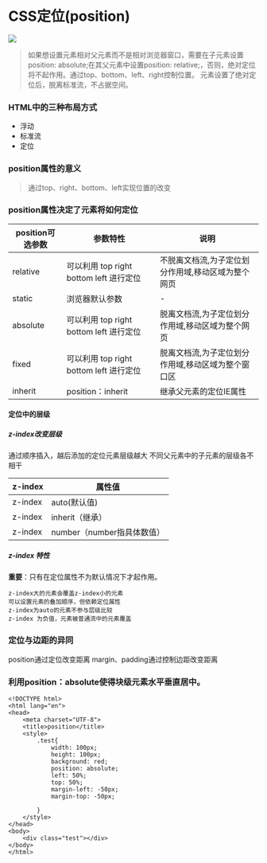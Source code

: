 # CSS定位(position)
![](http://i.imgur.com/b07IDmD.png)

>如果想设置元素相对父元素而不是相对浏览器窗口，需要在子元素设置position: absolute;在其父元素中设置position: relative;，否则，绝对定位将不起作用。通过top、bottom、left、right控制位置。
元素设置了绝对定位后，脱离标准流，不占据空间。

### HTML中的三种布局方式
- 浮动
- 标准流
- 定位

### position属性的意义
>通过top、right、bottom、left实现位置的改变

### position属性决定了元素将如何定位


|position可选参数|参数特性|说明|
|-|-|-|
|relative|可以利用 top right bottom left 进行定位|不脱离文档流,为子定位划分作用域,移动区域为整个网页|
|static|浏览器默认参数|-|
|absolute|可以利用 top right bottom left 进行定位|脱离文档流,为子定位划分作用域,移动区域为整个网页|
|fixed|可以利用 top right bottom left 进行定位|脱离文档流,为子定位划分作用域,移动区域为整个窗口区|
|inherit|position：inherit|继承父元素的定位IE属性|

#### 定位中的层级
##### z-index改变层级
通过顺序插入，越后添加的定位元素层级越大
不同父元素中的子元素的层级各不相干

z-index |属性值
-|-
z-index|auto(默认值)
z-index|inherit（继承）
z-index|number（number指具体数值）
##### z-index 特性

**重要**：只有在定位属性不为默认情况下才起作用。
```
z-index大的元素会覆盖z-index小的元素
可以设置元素的叠加顺序，但依赖定位属性
z-index为auto的元素不参与层级比较
z-index 为负值，元素被普通流中的元素覆盖
```
### 定位与边距的异同
position通过定位改变距离
margin、padding通过控制边距改变距离

### 利用position：absolute使得块级元素水平垂直居中。

```
<!DOCTYPE html>
<html lang="en">
<head>
    <meta charset="UTF-8">
    <title>position</title>
    <style>
        .test{
            width: 100px;
            height: 100px;
            background: red;
            position: absolute;
            left: 50%;
            top: 50%;
			margin-left: -50px;
			margin-top: -50px;

        }
    </style>
</head>
<body>
    <div class="test"></div>
</body>
</html>
```
